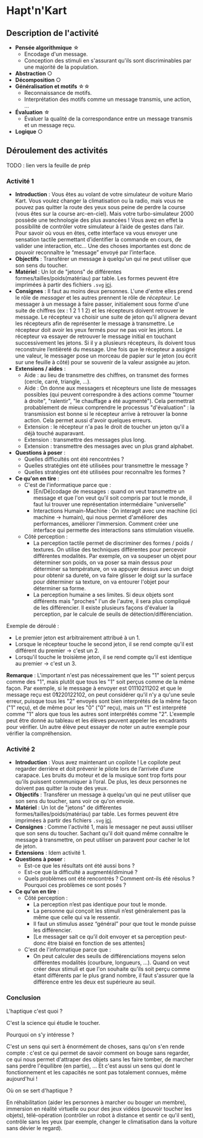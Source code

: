 # Hapt'n'Kart

## Description de l'activité

* **Pensée algorithmique** ☆
  * Encodage d'un message.
  * Conception des stimuli en s'assurant qu'ils sont discriminables par une majorité de la population.
* **Abstraction** ○
* **Décomposition** ○
* **Généralisation et motifs** ☆☆
  * Reconnaissance de motifs.
  * Interprétation des motifs comme un message transmis, une action, ...
* **Évaluation** ☆
  * Évaluer la qualité de la correspondance entre un message transmis et un message reçu.
* **Logique** ○

## Déroulement des activités

TODO : lien vers la feuille de prép

### Activité 1

* **Introduction** : Vous êtes au volant de votre simulateur de voiture Mario Kart. Vous voulez changer la climatisation ou la radio, mais vous ne pouvez pas quitter la route des yeux sous peine de perdre la course (vous êtes sur la course arc-en-ciel). Mais votre turbo-simulateur 2000 possède une technologie des plus avancées ! Vous avez en effet la possibilité de contrôler votre simulateur à l’aide de gestes dans l’air. Pour savoir où vous en êtes, cette interface va vous envoyer une sensation tactile permettant d’identifier la commande en cours, de valider une interaction, etc... Une des choses importantes est donc de pouvoir reconnaître le “message” envoyé par l’interface.
* **Objectifs** : Transférer un message à quelqu'un qui ne peut utiliser que son sens du toucher.
* **Matériel** : Un lot de "jetons" de différentes formes/tailles/poids(matériau) par table. Les formes peuvent être imprimées à partir des fichiers `.svg` [ici](https://github.com/InfoSansOrdi/pedago-rennes/tree/trunk/pedago2/2021-Haptique).
* **Consignes** : Il faut au moins deux personnes. L'une d'entre elles prend le rôle de *messager* et les autres prennent le rôle de *récepteur*. Le messager à un message à faire passer, initialement sous forme d'une suite de chiffres (ex : 1 2 1 1 2) et les récepteurs  doivent retrouver le message. Le récepteur va choisir une suite de jeton qu'il alignera devant les récepteurs afin de représenter le message à transmettre. Le récepteur doit avoir les yeux fermés pour ne pas voir les jetons. Le récepteur va essayer de retrouver le message initial en touchant successivement les jetons. Si il y a plusieurs récepteurs, ils doivent tous reconstruire l’entièreté du message. Une fois que le récepteur a assigné une valeur, le messager pose un morceau de papier sur le jeton (ou écrit sur une feuille à côté) pour se souvenir de la valeur assignée au jeton.
* **Extensions / aides** :
  * Aide : au lieu de transmettre des chiffres, on transmet des formes (cercle, carré, triangle, ...).
  * Aide : On donne aux messagers et récepteurs une liste de messages possibles (qui peuvent correspondre à des actions comme "tourner à droite", "ralentir", "le chauffage a été augmenté"). Cela permettrait probablement de mieux comprendre le processus "d'évaluation" : la transmission est bonne si le récepteur arrive à retrouver la bonne action. Cela permet aussi d'avoir quelques erreurs.
  * Extension : le récepteur n'a pas le droit de toucher un jeton qu'il a déjà touché auparavant.
  * Extension : transmettre des messages plus long.
  * Extension : transmettre des messages avec un plus grand alphabet.
* **Questions à poser** : 
  * Quelles difficultés ont été rencontrées ?
  * Quelles stratégies ont été utilisées pour transmettre le message ?
  * Quelles stratégies ont été utilisées pour reconnaître les formes ?
* **Ce qu'on en tire** :
  * C'est de l'informatique parce que :
    * [En/Dé]codage de messages : quand on veut transmettre un message et que l'on veut qu'il soit compris par tout le monde, il faut lui trouver une représentation intermédiaire "universelle"
    * Interactions Humain-Machine : On interagit avec une machine (ici machine → humain), qui nous permet d'améliorer des performances, améliorer l'immersion. Comment créer une interface qui permette des interactions sans stimulation visuelle.
  * Côté perception :
    * La perception tactile permet de discriminer des formes / poids / textures. On utilise des techniques différentes pour percevoir différentes modalités. Par exemple, on va soupeser un objet pour déterminer son poids, on va poser sa main dessus pour déterminer sa température, on va appuyer dessus avec un doigt pour obtenir sa dureté, on va faire glisser le doigt sur la surface pour déterminer sa texture, on va entourer l'objet pour déterminer sa forme.
    * La perception humaine a ses limites. Si deux objets sont différents mais "proches" l'un de l'autre, il sera plus compliqué de les différencier. Il existe plusieurs façons d'évaluer la perception, par le calcule de seuils de détection/différenciation.


Exemple de déroulé :
* Le premier jeton est arbitrairement attribué à un 1.
* Lorsque le récepteur touche le second jeton, il se rend compte qu'il est différent du premier → c'est un 2.
* Lorsqu'il touche le troisième jeton, il se rend compte qu'il est identique au premier → c'est un 3.

**Remarque** : L'important n'est pas nécessairement que les "1" soient perçus comme des "1", mais plutôt que tous les "1" soit perçus comme de la même façon. Par exemple, si le message à envoyer est 01110211202 et que le message reçu est 0**1**220122102, on peut considérer qu'il n'y a qu'une seule erreur, puisque tous les "2" envoyés sont bien interprétés de la même façon ("1" reçu), et de même pour les "0" ("0" reçu), mais un "1" est interprété comme "1" alors que tous les autres sont interprétés comme "2". L'exemple peut être donné au tableau et les élèves peuvent appeler les encadrants pour vérifier. Un autre élève peut essayer de noter un autre exemple pour vérifier la compréhension.

### Activité 2

* **Introduction** : Vous avez maintenant un copilote ! Le copilote peut regarder derrière et doit prévenir le pilote lors de l’arrivée d’une carapace. Les bruits du moteur et de la musique sont trop forts pour qu’ils puissent communiquer à l’oral. De plus, les deux personnes ne doivent pas quitter la route des yeux.
* **Objectifs** : Transférer un message à quelqu'un qui ne peut utiliser que son sens du toucher, sans voir ce qu'on envoie.
* **Matériel** : Un lot de "jetons" de différentes formes/tailles/poids(matériau) par table. Les formes peuvent être imprimées à partir des fichiers `.svg` [ici](https://github.com/InfoSansOrdi/pedago-rennes/tree/trunk/pedago2/2021-Haptique).
* **Consignes** : Comme l'activité 1, mais le messager ne peut aussi utiliser que son sens du toucher. Sachant qu'il doit quand même connaître le message à transmettre, on peut utiliser un paravent pour cacher le lot de jeton.
* **Extensions** : Idem activité 1.
* **Questions à poser** : 
  * Est-ce que les résultats ont été aussi bons ?
  * Est-ce que la difficulté a augmenté/diminué ?
  * Quels problèmes ont été rencontrés ? Comment ont-ils été résolus ? Pourquoi ces problèmes ce sont posés ?
* **Ce qu'on en tire** :
  * Côté perception :
    * La perception n’est pas identique pour tout le monde.
    * La personne qui conçoit les stimuli n’est généralement pas la même que celle qui va le ressentir.
    * Il faut un stimulus assez “général” pour que tout le monde puisse les différencier.
    * [Le messager sait ce qu’il doit envoyer et sa perception peut-donc être biaisé en fonction de ses attentes]
  * C'est de l'informatique parce que :
    * On peut calculer des seuils de différenciations moyens selon différentes modalités (courbure, longueurs, ...). Quand on veut créer deux stimuli et que l'on souhaite qu'ils soit perçu comme étant différents par le plus grand nombre, il faut s'assurer que la différence entre les deux est supérieure au seuil.

### Conclusion

L'haptique c'est quoi ?

C'est la science qui étudie le toucher.

Pourquoi on s'y intéresse ?

C'est un sens qui sert à énormément de choses, sans qu'on s'en rende compte : c'est ce qui permet de savoir comment on bouge sans regarder, ce qui nous permet d'attraper des objets sans les faire tomber, de marcher sans perdre l'équilibre (en partie), ...
Et c'est aussi un sens qui dont le fonctionnement et les capacités ne sont pas totalement connues, même aujourd'hui !

Où on se sert d'haptique ?

En réhabilitation (aider les personnes à marcher ou bouger un membre), immersion en réalité virtuelle ou pour des jeux vidéos (pouvoir toucher les objets), télé-opération (contrôler un robot à distance et sentir ce qu'il sent), contrôle sans les yeux (par exemple, changer le climatisation dans la voiture sans dévier le regard).

